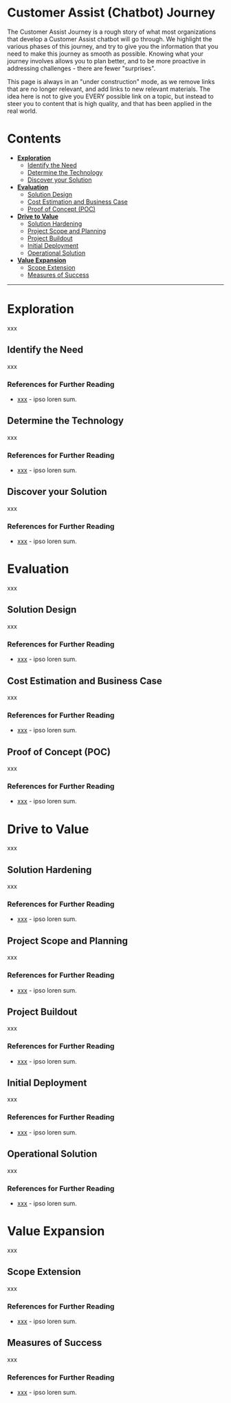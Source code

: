# Customer Assist (Chatbot) Journey

The Customer Assist Journey is a rough story of what most organizations that develop a Customer Assist chatbot will go through.  We highlight the various phases of this journey, and try to give you the information that you need to make this journey as smooth as possible.  Knowing what your journey involves allows you to plan better, and to be more proactive in addressing challenges - there are fewer "surprises".

This page is always in an "under construction" mode, as we remove links that are no longer relevant, and add links to new relevant materials.  The idea here is not to give you EVERY possible link on a topic, but instead to steer you to content that is high quality, and that has been applied in the real world.

# Contents
- **[Exploration](#exploration)**
   - [Identify the Need]()
   - [Determine the Technology]()
   - [Discover your Solution]()
- **[Evaluation](#evaluation)**
   - [Solution Design]()
   - [Cost Estimation and Business Case]()
   - [Proof of Concept (POC)]()
- **[Drive to Value]()**
   - [Solution Hardening]()
   - [Project Scope and Planning]()
   - [Project Buildout]()
   - [Initial Deployment]()
   - [Operational Solution](#data-and-analytics)
- **[Value Expansion]()**
   - [Scope Extension]()
   - [Measures of Success]()
   
---

# Exploration
xxx

## Identify the Need
xxx

### References for Further Reading
- [xxx](http:/xxx) - ipso loren sum.

## Determine the Technology
xxx

### References for Further Reading
- [xxx](http:/xxx) - ipso loren sum.

## Discover your Solution
xxx

### References for Further Reading
- [xxx](http:/xxx) - ipso loren sum.

# Evaluation
xxx

## Solution Design
xxx

### References for Further Reading
- [xxx](http:/xxx) - ipso loren sum.

## Cost Estimation and Business Case
xxx

### References for Further Reading
- [xxx](http:/xxx) - ipso loren sum.

## Proof of Concept (POC)
xxx

### References for Further Reading
- [xxx](http:/xxx) - ipso loren sum.

# Drive to Value
xxx

## Solution Hardening
xxx

### References for Further Reading
- [xxx](http:/xxx) - ipso loren sum.

## Project Scope and Planning
xxx

### References for Further Reading
- [xxx](http:/xxx) - ipso loren sum.

## Project Buildout
xxx

### References for Further Reading
- [xxx](http:/xxx) - ipso loren sum.

## Initial Deployment
xxx

### References for Further Reading
- [xxx](http:/xxx) - ipso loren sum.

## Operational Solution
xxx

### References for Further Reading
- [xxx](http:/xxx) - ipso loren sum.

# Value Expansion
xxx

## Scope Extension
xxx

### References for Further Reading
- [xxx](http:/xxx) - ipso loren sum.

## Measures of Success
xxx

### References for Further Reading
- [xxx](http:/xxx) - ipso loren sum.
